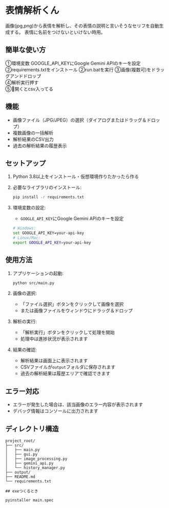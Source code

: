 # 表情解析くん

画像(jpg,png)から表情を解析し、その表情の説明と言いそうなセリフを自動生成する。
表情に名前をつけないといけない時用。  


## 簡単な使い方

①環境変数 GOOGLE_API_KEYにGoogle Gemini APIのキーを設定  
②requirements.txtをインストール
②run.batを実行
③画像(複数可)をドラッグアンドドロップ  
④解析実行押す  
⑤📁開くとcsv入ってる


## 機能

- 画像ファイル（JPG/JPEG）の選択（ダイアログまたはドラッグ＆ドロップ）
- 複数画像の一括解析
- 解析結果のCSV出力
- 過去の解析結果の履歴表示

## セットアップ

1. Python 3.8以上をインストール・仮想環境作りたかったら作る

3. 必要なライブラリのインストール:
   ```bash
   pip install -r requirements.txt
   ```

4. 環境変数の設定:
   - `GOOGLE_API_KEY`にGoogle Gemini APIのキーを設定
   ```bash
   # Windows:
   set GOOGLE_API_KEY=your-api-key
   # Linux/Mac:
   export GOOGLE_API_KEY=your-api-key
   ```

## 使用方法

1. アプリケーションの起動:
   ```bash
   python src/main.py
   ```

2. 画像の選択:
   - 「ファイル選択」ボタンをクリックして画像を選択
   - または画像ファイルをウィンドウにドラッグ＆ドロップ

3. 解析の実行:
   - 「解析実行」ボタンをクリックして処理を開始
   - 処理中は進捗状況が表示されます

4. 結果の確認:
   - 解析結果は画面上に表示されます
   - CSVファイルが`output`フォルダに保存されます
   - 過去の解析結果は履歴エリアで確認できます

## エラー対応

- エラーが発生した場合は、該当画像のエラー内容が表示されます
- デバッグ情報はコンソールに出力されます

## ディレクトリ構造

```
project_root/
├── src/
│   ├── main.py
│   ├── gui.py
│   ├── image_processing.py
│   ├── gemini_api.py
│   └── history_manager.py
├── output/
├── README.md
└── requirements.txt

## exeつくるとき  

pyinstaller main.spec